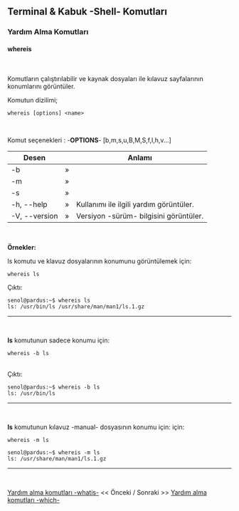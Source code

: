## **Terminal & Kabuk -Shell- Komutları**

### Yardım Alma Komutları 

#### **whereis** 


</br>

Komutların çalıştırılabilir ve kaynak dosyaları ile kılavuz sayfalarının konumlarını görüntüler.





Komutun dizilimi;
```
whereis [options] <name>
```


<br>

Komut seçenekleri : -**OPTIONS**- [b,m,s,u,B,M,S,f,l,h,v...]

| Desen | | Anlamı |
|--|:--:|--|
| -b | » |  |
| -m | » |  |
| -s | » |  |
| -h, --help | » | Kullanımı ile ilgili yardım görüntüler. |
| -V, --version | » | Versiyon -sürüm- bilgisini görüntüler. |

<br>


**Örnekler:**


ls komutu ve klavuz dosyalarının konumunu görüntülemek için:

``` {.sh}
whereis ls
```


Çıktı:

```
senol@pardus:~$ whereis ls
ls: /usr/bin/ls /usr/share/man/man1/ls.1.gz
```

---
<br>

**ls** komutunun sadece konumu için:

``` {.sh}
whereis -b ls
```

<br>
Çıktı:

```
senol@pardus:~$ whereis -b ls
ls: /usr/bin/ls
```

---

<br>

**ls** komutunun kılavuz -manual- dosyasının konumu için: için: 

``` {.sh}
whereis -m ls
```


```
senol@pardus:~$ whereis -m ls
ls: /usr/share/man/man1/ls.1.gz
```


---


</br>

 [Yardım alma komutları -whatis-](./tr_komutlar-yardim-alma-komutlari-whatis-.md) << Önceki / Sonraki >> [Yardım alma komutları -which-](./tr_komutlar-yardim-alma-komutlari-which-.md)

